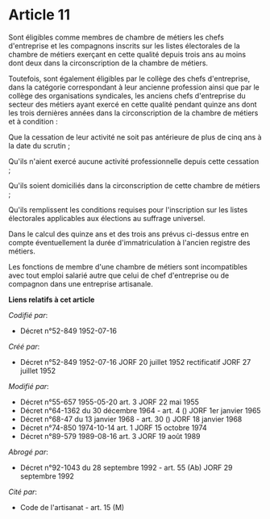 # Article 11

Sont éligibles comme membres de chambre de métiers les chefs d'entreprise et les compagnons inscrits sur les listes
électorales de la chambre de métiers exerçant en cette qualité depuis trois ans au moins dont deux dans la circonscription de
la chambre de métiers.

Toutefois, sont également éligibles par le collège des chefs d'entreprise, dans la catégorie correspondant à leur ancienne
profession ainsi que par le collège des organisations syndicales, les anciens chefs d'entreprise du secteur des métiers ayant
exercé en cette qualité pendant quinze ans dont les trois dernières années dans la circonscription de la chambre de métiers
et à condition :

Que la cessation de leur activité ne soit pas antérieure de plus de cinq ans à la date du scrutin ;

Qu'ils n'aient exercé aucune activité professionnelle depuis cette cessation ;

Qu'ils soient domiciliés dans la circonscription de cette chambre de métiers ;

Qu'ils remplissent les conditions requises pour l'inscription sur les listes électorales applicables aux élections au
suffrage universel.

Dans le calcul des quinze ans et des trois ans prévus ci-dessus entre en compte éventuellement la durée d'immatriculation à
l'ancien registre des métiers.

Les fonctions de membre d'une chambre de métiers sont incompatibles avec tout emploi salarié autre que celui de chef
d'entreprise ou de compagnon dans une entreprise artisanale.

**Liens relatifs à cet article**

_Codifié par_:

  - Décret n°52-849 1952-07-16

_Créé par_:

  - Décret n°52-849 1952-07-16 JORF 20 juillet 1952 rectificatif JORF 27 juillet 1952

_Modifié par_:

  - Décret n°55-657 1955-05-20 art. 3 JORF 22 mai 1955
  - Décret n°64-1362 du 30 décembre 1964 - art. 4 () JORF 1er janvier 1965
  - Décret n°68-47 du 13 janvier 1968 - art. 30 () JORF 18 janvier 1968
  - Décret n°74-850 1974-10-14 art. 1 JORF 15 octobre 1974
  - Décret n°89-579 1989-08-16 art. 3 JORF 19 août 1989

_Abrogé par_:

  - Décret n°92-1043 du 28 septembre 1992 - art. 55 (Ab) JORF 29 septembre 1992

_Cité par_:

  - Code de l'artisanat - art. 15 (M)
